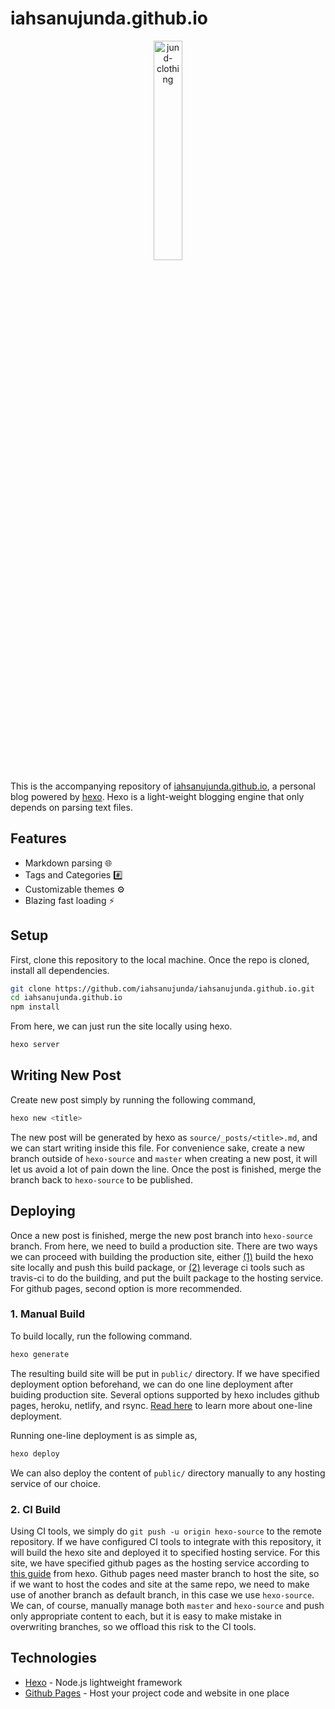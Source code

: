 # iahsanujunda.github.io

<p align="center">
<img src="./themes/hermes/source/favicon.png" height="30%" width="30%" alt="jund-clothing" />
</p>

This is the accompanying repository of [iahsanujunda.github.io](https://iahsanujunda.github.io), a personal blog powered by [hexo](https://www.hexo.io). Hexo is a light-weight blogging engine that only depends on parsing text files.

## Features

- Markdown parsing 🌐
- Tags and Categories #️⃣
- Customizable themes ⚙️
- Blazing fast loading ⚡

## Setup

First, clone this repository to the local machine. Once the repo is cloned, install all dependencies.

```bash
git clone https://github.com/iahsanujunda/iahsanujunda.github.io.git
cd iahsanujunda.github.io
npm install
```

From here, we can just run the site locally using hexo.

```bash
hexo server
```

## Writing New Post

Create new post simply by running the following command,

```bash
hexo new <title>
```

The new post will be generated by hexo as `source/_posts/<title>.md`, and we can start writing inside this file. For convenience sake, create a new branch outside of `hexo-source` and `master` when creating a new post, it will let us avoid a lot of pain down the line. Once the post is finished, merge the branch back to `hexo-source` to be published. 

## Deploying

Once a new post is finished, merge the new post branch into `hexo-source` branch. From here, we need to build a production site. There are two ways we can proceed with building the production site, either [(1)](https://github.com/iahsanujunda/iahsanujunda.github.io#1-manual-build) build the hexo site locally and push this build package, or [(2)](https://github.com/iahsanujunda/iahsanujunda.github.io#2-ci-build) leverage ci tools such as travis-ci to do the building, and put the built package to the hosting service. For github pages, second option is more recommended.

### 1. Manual Build

To build locally, run the following command.

```bash
hexo generate
```

The resulting build site will be put in `public/` directory. If we have specified deployment option beforehand, we can do one line deployment after buiding production site. Several options supported by hexo includes github pages, heroku, netlify, and rsync. [Read here](https://hexo.io/docs/one-command-deployment) to learn more about one-line deployment.

Running one-line deployment is as simple as,

```bash
hexo deploy
``` 

We can also deploy the content of `public/` directory manually to any hosting service of our choice.

### 2. CI Build

Using CI tools, we simply do `git push -u origin hexo-source` to the remote repository. If we have configured CI tools to integrate with this repository, it will build the hexo site and deployed it to specified hosting service. For this site, we have specified github pages as the hosting service according to [this guide](https://hexo.io/docs/github-pages) from hexo. Github pages need master branch to host the site, so if we want to host the codes and site at the same repo, we need to make use of another branch as default branch, in this case we use `hexo-source`. We can, of course, manually manage both `master` and `hexo-source` and push only appropriate content to each, but it is easy to make mistake in overwriting branches, so we offload this risk to the CI tools.

## Technologies

- [Hexo](https://hexo.io/) - Node.js lightweight framework 
- [Github Pages](https://pages.github.com/) - Host your project code and website in one place
